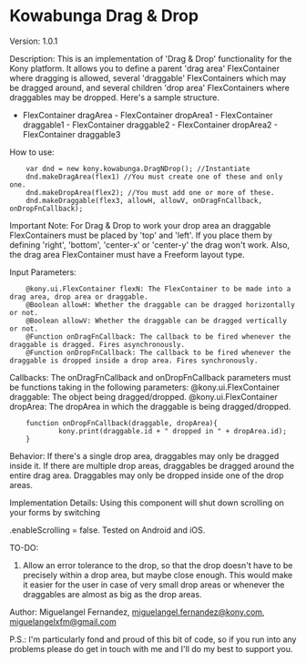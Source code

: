 # Kowabunga Drag & Drop

Version: 1.0.1

Description:
This is an implementation of 'Drag & Drop' functionality for the Kony platform. It allows you to define a parent 'drag area' FlexContainer where dragging is allowed,
several 'draggable' FlexContainers which may be dragged around, and several children 'drop area' FlexContainers where draggables may be dropped.
Here's a sample structure.

- FlexContainer dragArea
		- FlexContainer dropArea1
			- FlexContainer draggable1
			- FlexContainer draggable2
		- FlexContainer dropArea2
			- FlexContainer draggable3

How to use:

		var dnd = new kony.kowabunga.DragNDrop(); //Instantiate
		dnd.makeDragArea(flex1) //You must create one of these and only one.
		dnd.makeDropArea(flex2); //You must add one or more of these.
		dnd.makeDraggable(flex3, allowH, allowV, onDragFnCallback, onDropFnCallback);

Important Note:
For Drag & Drop to work your drop area an draggable FlexContainers must be placed
by 'top' and 'left'. If you place them by defining 'right', 'bottom', 'center-x' or
'center-y' the drag won't work. Also, the drag area FlexContainer must have a Freeform 
layout type.

Input Parameters:
		
		@kony.ui.FlexContainer flexN: The FlexContainer to be made into a drag area, drop area or draggable.
		@Boolean allowH: Whether the draggable can be dragged horizontally or not.
		@Boolean allowV: Whether the draggable can be dragged vertically or not.
		@Function onDragFnCallback: The callback to be fired whenever the draggable is dragged. Fires asynchronously. 
		@Function onDropFnCallback: The callback to be fired whenever the draggable is dropped inside a drop area. Fires synchronously.

Callbacks:
The onDragFnCallback and onDropFnCallback parameters must be functions taking in the following parameters:
		@kony.ui.FlexContainer draggable: The object being dragged/dropped.
		@kony.ui.FlexContainer dropArea: The dropArea in which the draggable is being dragged/dropped.

		function onDropFnCallback(draggable, dropArea){
		    	kony.print(draggable.id + " dropped in " + dropArea.id);
		}

Behavior:
If there's a single drop area, draggables may only be dragged inside it.
If there are multiple drop areas, draggables be dragged around the entire drag area.
Draggables may only be dropped inside one of the drop areas.


Implementation Details:
Using this component will shut down scrolling on your forms by switching <form>.enableScrolling = false.
Tested on Android and iOS.

TO-DO:
1. Allow an error tolerance to the drop, so that the drop doesn't have to be
precisely within a drop area, but maybe close enough. This would make it easier for the user in
case of very small drop areas or whenever the draggables are almost as big as the drop areas.

Author: Miguelangel Fernandez, miguelangel.fernandez@kony.com, miguelangelxfm@gmail.com

P.S.: I'm particularly fond and proud of this bit of code, so if you run into any problems please do get in touch with me and I'll do my best to support you.
